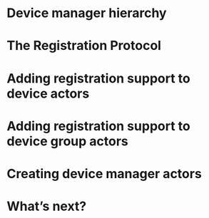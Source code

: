 # Device manager hierarchy
# The Registration Protocol
# Adding registration support to device actors
# Adding registration support to device group actors
# Creating device manager actors
# What’s next?
